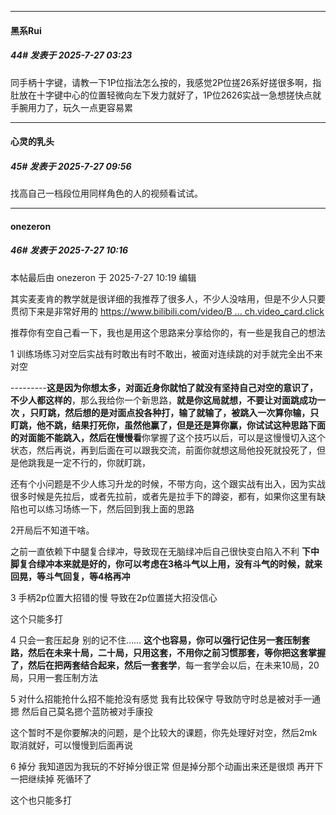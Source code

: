 ﻿
*****

####  黑系Rui  
##### 44#       发表于 2025-7-27 03:23

同手柄十字键，请教一下1P位指法怎么按的，我感觉2P位搓26系好搓很多啊，指肚放在十字键中心的位置轻微向左下发力就好了，1P位2626实战一急想搓快点就手腕用力了，玩久一点更容易累


*****

####  心灵的乳头  
##### 45#       发表于 2025-7-27 09:56

找高自己一档段位用同样角色的人的视频看试试。


*****

####  onezeron  
##### 46#       发表于 2025-7-27 10:16

 本帖最后由 onezeron 于 2025-7-27 10:19 编辑 

其实麦麦肯的教学就是很详细的我推荐了很多人，不少人没啥用，但是不少人只要贯彻下来是非常好用的
[https://www.bilibili.com/video/B ... ch.video_card.click](https://www.bilibili.com/video/BV1Lu411c77v/?spm_id_from=333.1387.search.video_card.click)

推荐你有空自己看一下，我也是用这个思路来分享给你的，有一些是我自己的想法

1 训练场练习对空后实战有时敢出有时不敢出，被面对连续跳的对手就完全出不来对空

---------<strong>这是因为你想太多，对面近身你就怕了就没有坚持自己对空的意识了，不少人都这样的</strong>，那么我给你一个新思路，<strong>就是你这局就想，不要让对面跳成功一次 ，只盯跳，然后想的是对面点投各种打，输了就输了，被跳入一次算你输，只盯跳，他不跳，结果打死你，虽然他赢了，但是还是算你赢，你试试这种思路下面的对面能不能跳入，然后在慢慢看</strong>你掌握了这个技巧以后，可以是这慢慢切入这个状态，然后再说，再到后面在可以跟我交流，前面你就想这局他投死就投死了，但是他跳我是一定不行的，你就盯跳，

还有个小问题是不少人练习升龙的时候，不带方向，这个跟实战有出入，因为实战很多时候是先拉后，或者先拉前，或者先是拉手下的蹲姿，都有，如果你这里有缺陷也可以练习场练一下，然后回到我上面的思路

2开局后不知道干啥。

之前一直依赖下中腿复合绿冲，导致现在无脑绿冲后自己很快变白陷入不利
<strong>下中脚复合绿冲本来就是好的，你可以考虑在3格斗气以上用，没有斗气的时候，就来回晃，等斗气回复，等4格再冲</strong>

3 手柄2p位置大招错的慢 导致在2p位置搓大招没信心

这个只能多打

4 只会一套压起身 别的记不住……
<strong>这个也容易，你可以强行记住另一套压制套路，然后在未来十局，二十局，只用这套，不用你之前习惯那套，等你把这套掌握了，然后在把两套结合起来，然后一套套学</strong>，每一套学会以后，在未来10局，20局，只用一套压制方法

5 对什么招能抢什么招不能抢没有感觉 我有比较保守 导致防守时总是被对手一通摁 然后自己莫名摁个蓝防被对手康投

这个暂时不是你要解决的问题，是个比较大的课题，你先处理好对空，然后2mk取消就好，可以慢慢到后面再说

6 掉分 我知道因为我玩的不好掉分很正常 但是掉分那个动画出来还是很烦 再开下一把继续掉 死循环了

这个也只能多打

